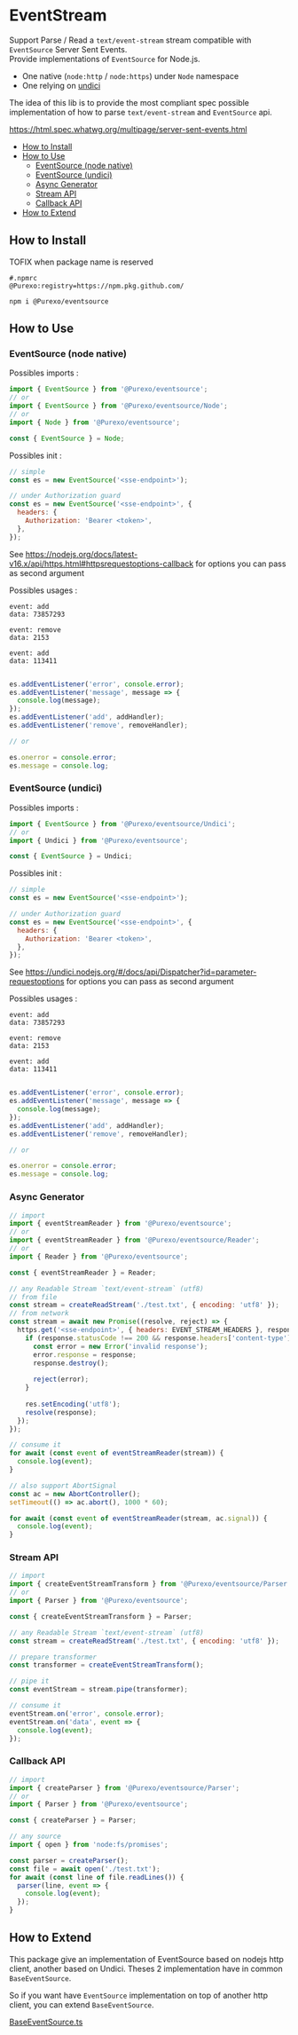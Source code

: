 # EventStream

Support Parse / Read a `text/event-stream` stream compatible with `EventSource` Server Sent Events.  
Provide implementations of `EventSource` for Node.js.

- One native (`node:http` / `node:https`) under `Node` namespace
- One relying on [undici](https://undici.nodejs.org/#/)

The idea of this lib is to provide the most compliant spec possible implementation of how to parse `text/event-stream`
and `EventSource` api.

<https://html.spec.whatwg.org/multipage/server-sent-events.html>

- [How to Install](#how-to-install)
- [How to Use](#how-to-use)
    - [EventSource (node native)](#eventsource-node-native)
    - [EventSource (undici)](#eventsource-undici)
    - [Async Generator](#async-generator)
    - [Stream API](#stream-api)
    - [Callback API](#callback-api)
- [How to Extend](#how-to-extend)

## How to Install

TOFIX when package name is reserved

```
#.npmrc
@Purexo:registry=https://npm.pkg.github.com/
```

```
npm i @Purexo/eventsource
```

## How to Use

### EventSource (node native)

Possibles imports :

```js
import { EventSource } from '@Purexo/eventsource';
// or
import { EventSource } from '@Purexo/eventsource/Node';
// or
import { Node } from '@Purexo/eventsource';

const { EventSource } = Node;
```

Possibles init :

```js
// simple
const es = new EventSource('<sse-endpoint>');

// under Authorization guard
const es = new EventSource('<sse-endpoint>', {
  headers: {
    Authorization: 'Bearer <token>',
  },
});
```

See <https://nodejs.org/docs/latest-v16.x/api/https.html#httpsrequestoptions-callback> for options you can pass as
second argument

Possibles usages :

```text
event: add
data: 73857293

event: remove
data: 2153

event: add
data: 113411


```

```js
es.addEventListener('error', console.error);
es.addEventListener('message', message => {
  console.log(message);
});
es.addEventListener('add', addHandler);
es.addEventListener('remove', removeHandler);

// or

es.onerror = console.error;
es.message = console.log;
```

### EventSource (undici)

Possibles imports :

```js
import { EventSource } from '@Purexo/eventsource/Undici';
// or
import { Undici } from '@Purexo/eventsource';

const { EventSource } = Undici;
```

Possibles init :

```js
// simple
const es = new EventSource('<sse-endpoint>');

// under Authorization guard
const es = new EventSource('<sse-endpoint>', {
  headers: {
    Authorization: 'Bearer <token>',
  },
});
```

See <https://undici.nodejs.org/#/docs/api/Dispatcher?id=parameter-requestoptions> for options you can pass as second
argument

Possibles usages :

```text
event: add
data: 73857293

event: remove
data: 2153

event: add
data: 113411


```

```js
es.addEventListener('error', console.error);
es.addEventListener('message', message => {
  console.log(message);
});
es.addEventListener('add', addHandler);
es.addEventListener('remove', removeHandler);

// or

es.onerror = console.error;
es.message = console.log;
```

### Async Generator

```js
// import
import { eventStreamReader } from '@Purexo/eventsource';
// or
import { eventStreamReader } from '@Purexo/eventsource/Reader';
// or
import { Reader } from '@Purexo/eventsource';

const { eventStreamReader } = Reader;

// any Readable Stream `text/event-stream` (utf8)
// from file
const stream = createReadStream('./test.txt', { encoding: 'utf8' });
// from network
const stream = await new Promise((resolve, reject) => {
  https.get('<sse-endpoint>', { headers: EVENT_STREAM_HEADERS }, response => {
    if (response.statusCode !== 200 && response.headers['content-type'] !== 'text/event-stream') {
      const error = new Error('invalid response');
      error.response = response;
      response.destroy();
      
      reject(error);
    }
    
    res.setEncoding('utf8');
    resolve(response);
  });
});

// consume it
for await (const event of eventStreamReader(stream)) {
  console.log(event);
}

// also support AbortSignal
const ac = new AbortController();
setTimeout(() => ac.abort(), 1000 * 60);

for await (const event of eventStreamReader(stream, ac.signal)) {
  console.log(event);
}
```

### Stream API

```js
// import
import { createEventStreamTransform } from '@Purexo/eventsource/Parser';
// or
import { Parser } from '@Purexo/eventsource';

const { createEventStreamTransform } = Parser;

// any Readable Stream `text/event-stream` (utf8)
const stream = createReadStream('./test.txt', { encoding: 'utf8' });

// prepare transformer
const transformer = createEventStreamTransform();

// pipe it
const eventStream = stream.pipe(transformer);

// consume it
eventStream.on('error', console.error);
eventStream.on('data', event => {
  console.log(event);
});
```

### Callback API

```js
// import
import { createParser } from '@Purexo/eventsource/Parser';
// or
import { Parser } from '@Purexo/eventsource';

const { createParser } = Parser;

// any source
import { open } from 'node:fs/promises';

const parser = createParser();
const file = await open('./test.txt');
for await (const line of file.readLines()) {
  parser(line, event => {
    console.log(event);
  });
}
```

## How to Extend

This package give an implementation of EventSource based on nodejs http client, another based on Undici.
Theses 2 implementation have in common `BaseEventSource`.

So if you want have `EventSource` implementation on top of another http client, you can extend `BaseEventSource`.

[BaseEventSource.ts](./src/BaseEventSource.ts)

<script type="application/javascript">
    // javascript is executed on doc page rendering the readme
    // javascript is not executed on readme rendering in repo
    document.querySelector('a[href="./src/BaseEventSource.ts"]')?.remove();
    document.write(`<a href="./classes/BaseEventSource.BaseEventSource.html">Find the implementation guide here</a>`);
</script>
